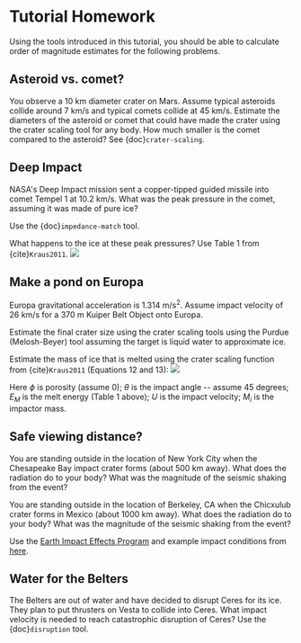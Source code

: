 # Tutorial Homework

Using the tools introduced in this tutorial, you should be able to calculate
order of magnitude estimates for the following problems.

## Asteroid vs. comet?

You observe a 10 km diameter crater on Mars. Assume typical asteroids collide
around 7 km/s and typical comets collide at 45 km/s. Estimate the
diameters of the asteroid or comet that could have made the crater
using the crater scaling tool for any body. How much smaller is the
comet compared to the asteroid? See {doc}`crater-scaling`. 

## Deep Impact

NASA's Deep Impact mission sent a copper-tipped guided missile into
comet Tempel 1 at 10.2 km/s. What was the peak pressure in the comet,
assuming it was made of pure ice?

Use the {doc}`impedance-match` tool.

What happens to the ice at these peak pressures? Use Table 1 from
{cite}`Kraus2011`.
<img src="https://drive.google.com/uc?export=view&id=13habboP66O9evW71xfYsGOkS-J1zPfr6">


## Make a pond on Europa

Europa gravitational acceleration is 1.314 m/s$^2$. Assume impact
velocity of 26 km/s for a 370 m Kuiper Belt Object onto Europa.

Estimate the final crater size using the crater scaling tools using
the Purdue (Melosh-Beyer) tool assuming the target is liquid water to
approximate ice.

Estimate the mass of ice that is melted using the crater scaling
function from {cite}`Kraus2011` (Equations 12 and 13):
<img src="https://drive.google.com/uc?export=view&id=1fkx7VmP4STWlX6bC44mllod2WkXP2Mq3">

Here $\phi$ is porosity (assume 0); $\theta$ is the impact angle --
assume 45 degrees; $E_M$ is the melt energy (Table 1 above); $U$ is
the impact velocity; $M_i$ is the impactor mass.


## Safe viewing distance?

You are standing outside in the location of New York City when the
Chesapeake Bay impact crater forms (about 500 km away). What does the
radiation do to your body? What was the magnitude of the seismic shaking from the event?

You are standing outside in the location of Berkeley, CA when the
Chicxulub crater forms in Mexico (about 1000 km away). What does the
radiation do to your body? What was the magnitude of the seismic shaking from the event?

Use the <a
href="https://impact.ese.ic.ac.uk/ImpactEarth/ImpactEffects/"
target="_blank">Earth Impact Effects Program</a> and example impact conditions from <a
href="https://impact.ese.ic.ac.uk/ImpactEarth/ImpactEffects/examples.html"
target="_blank">here</a>.

## Water for the Belters

The Belters are out of water and have decided to disrupt Ceres for its
ice. They plan to put thrusters on Vesta to collide into Ceres. What
impact velocity is needed to reach catastrophic disruption of Ceres?
Use the {doc}`disruption` tool.




